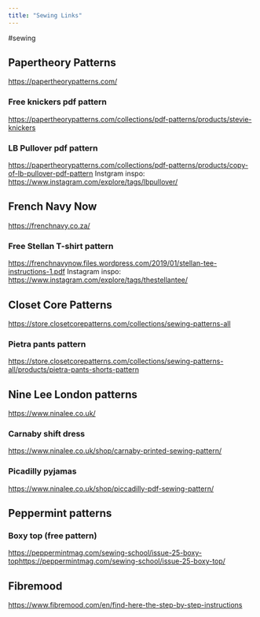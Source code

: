 ```yaml
---
title: "Sewing Links"
---
```


#sewing


## Papertheory Patterns
https://papertheorypatterns.com/

### Free knickers pdf pattern 
https://papertheorypatterns.com/collections/pdf-patterns/products/stevie-knickers

### LB Pullover pdf pattern 
https://papertheorypatterns.com/collections/pdf-patterns/products/copy-of-lb-pullover-pdf-pattern
Instgram inspo: https://www.instagram.com/explore/tags/lbpullover/


## French Navy Now
https://frenchnavy.co.za/

### Free Stellan T-shirt pattern
https://frenchnavynow.files.wordpress.com/2019/01/stellan-tee-instructions-1.pdf
Instagram inspo: https://www.instagram.com/explore/tags/thestellantee/

## Closet Core Patterns
https://store.closetcorepatterns.com/collections/sewing-patterns-all

### Pietra pants pattern 
https://store.closetcorepatterns.com/collections/sewing-patterns-all/products/pietra-pants-shorts-pattern

## Nine Lee London patterns
https://www.ninalee.co.uk/

### Carnaby shift dress 
https://www.ninalee.co.uk/shop/carnaby-printed-sewing-pattern/

### Picadilly pyjamas 
https://www.ninalee.co.uk/shop/piccadilly-pdf-sewing-pattern/


## Peppermint patterns
### Boxy top (free pattern)
https://peppermintmag.com/sewing-school/issue-25-boxy-tophttps://peppermintmag.com/sewing-school/issue-25-boxy-top/

## Fibremood
https://www.fibremood.com/en/find-here-the-step-by-step-instructions